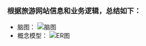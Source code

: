 ### 根据旅游网站信息和业务逻辑，总结如下：
- 脑图：
![脑图](https://github.com/bigdatapractice2017/blpratice-eu-sightseeing/blob/master/database_design/picture/%E8%84%91%E5%9B%BE.png)
- 概念模型：
![ER图](https://github.com/bigdatapractice2017/blpratice-eu-sightseeing/blob/master/database_design/picture/ER%E5%9B%BE.png)
